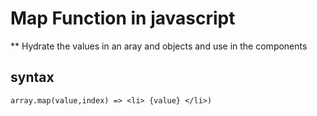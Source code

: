 # Map Function in javascript

** Hydrate the values in an aray and objects and use in the components

## syntax
```
array.map(value,index) => <li> {value} </li>)
```

